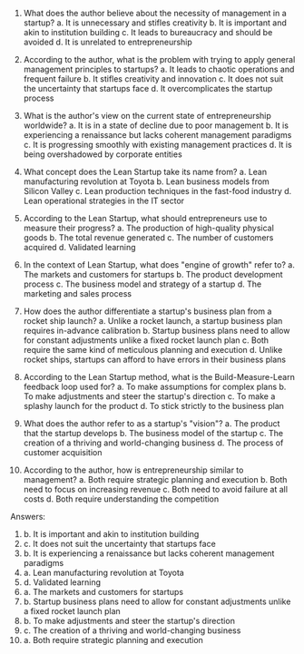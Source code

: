 1. What does the author believe about the necessity of management in a startup?
   a. It is unnecessary and stifles creativity
   b. It is important and akin to institution building
   c. It leads to bureaucracy and should be avoided
   d. It is unrelated to entrepreneurship

2. According to the author, what is the problem with trying to apply general management principles to startups?
   a. It leads to chaotic operations and frequent failure
   b. It stifles creativity and innovation
   c. It does not suit the uncertainty that startups face
   d. It overcomplicates the startup process

3. What is the author's view on the current state of entrepreneurship worldwide?
   a. It is in a state of decline due to poor management
   b. It is experiencing a renaissance but lacks coherent management paradigms
   c. It is progressing smoothly with existing management practices
   d. It is being overshadowed by corporate entities

4. What concept does the Lean Startup take its name from?
   a. Lean manufacturing revolution at Toyota
   b. Lean business models from Silicon Valley
   c. Lean production techniques in the fast-food industry
   d. Lean operational strategies in the IT sector

5. According to the Lean Startup, what should entrepreneurs use to measure their progress?
   a. The production of high-quality physical goods
   b. The total revenue generated
   c. The number of customers acquired
   d. Validated learning

6. In the context of Lean Startup, what does "engine of growth" refer to?
   a. The markets and customers for startups
   b. The product development process
   c. The business model and strategy of a startup
   d. The marketing and sales process

7. How does the author differentiate a startup's business plan from a rocket ship launch?
   a. Unlike a rocket launch, a startup business plan requires in-advance calibration
   b. Startup business plans need to allow for constant adjustments unlike a fixed rocket launch plan
   c. Both require the same kind of meticulous planning and execution
   d. Unlike rocket ships, startups can afford to have errors in their business plans

8. According to the Lean Startup method, what is the Build-Measure-Learn feedback loop used for?
   a. To make assumptions for complex plans
   b. To make adjustments and steer the startup's direction
   c. To make a splashy launch for the product
   d. To stick strictly to the business plan

9. What does the author refer to as a startup's "vision"?
   a. The product that the startup develops
   b. The business model of the startup
   c. The creation of a thriving and world-changing business
   d. The process of customer acquisition

10. According to the author, how is entrepreneurship similar to management?
    a. Both require strategic planning and execution
    b. Both need to focus on increasing revenue
    c. Both need to avoid failure at all costs
    d. Both require understanding the competition

Answers:

1. b. It is important and akin to institution building
2. c. It does not suit the uncertainty that startups face
3. b. It is experiencing a renaissance but lacks coherent management paradigms
4. a. Lean manufacturing revolution at Toyota
5. d. Validated learning
6. a. The markets and customers for startups
7. b. Startup business plans need to allow for constant adjustments unlike a fixed rocket launch plan
8. b. To make adjustments and steer the startup's direction
9. c. The creation of a thriving and world-changing business
10. a. Both require strategic planning and execution
